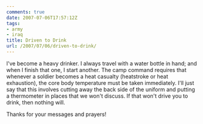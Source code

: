 ```yaml
---
comments: true
date: 2007-07-06T17:57:12Z
tags:
- army
- iraq
title: Driven to Drink
url: /2007/07/06/driven-to-drink/
---
```


<p>I've become a heavy drinker. I always travel with a water bottle in hand; and when I finish that one, I start another. The camp command requires that whenever a soldier becomes a heat casualty (heatstroke or heat exhaustion), the core body temperature must be taken immediately. I'll just say that this involves cutting away the back side of the uniform and putting a thermometer in places that we won't discuss. If that won't drive you to drink, then nothing will.</p>
<p>Thanks for your messages and prayers!</p>
